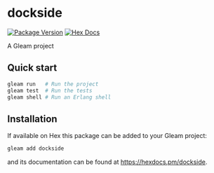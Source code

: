 # dockside

[![Package Version](https://img.shields.io/hexpm/v/dockside)](https://hex.pm/packages/dockside)
[![Hex Docs](https://img.shields.io/badge/hex-docs-ffaff3)](https://hexdocs.pm/dockside/)

A Gleam project

## Quick start

```sh
gleam run   # Run the project
gleam test  # Run the tests
gleam shell # Run an Erlang shell
```

## Installation

If available on Hex this package can be added to your Gleam project:

```sh
gleam add dockside
```

and its documentation can be found at <https://hexdocs.pm/dockside>.
